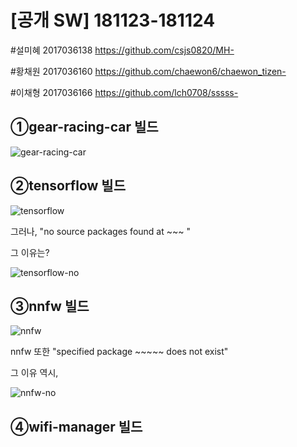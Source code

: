 [공개 SW] 181123-181124 
=================

#설미혜 2017036138 https://github.com/csjs0820/MH-

#황채원 2017036160 https://github.com/chaewon6/chaewon_tizen-

#이채형 2017036166 https://github.com/lch0708/sssss-





①gear-racing-car 빌드
--------------------

![gear-racing-car](https://user-images.githubusercontent.com/45282364/49206978-0f105380-f3f7-11e8-87b7-e5f91848269f.png)








②tensorflow 빌드
--------------

![tensorflow](https://user-images.githubusercontent.com/45282364/49210338-3586bc80-f400-11e8-91d4-ecd7b85e44bf.png)

 그러나, "no source packages found at ~~~ "
 
 그 이유는?
 
 
![tensorflow-no](https://user-images.githubusercontent.com/45282364/49210497-8f878200-f400-11e8-8667-4c55f7a943bc.png)










 ③nnfw 빌드
 ----------
![nnfw](https://user-images.githubusercontent.com/45282364/49210954-ba260a80-f401-11e8-9394-f0d17164fa98.png)


nnfw 또한 "specified package ~~~~~ does not exist"

그 이유 역시,


![nnfw-no](https://user-images.githubusercontent.com/45282364/49211066-0d985880-f402-11e8-85a5-54fa41bb8af3.png)







④wifi-manager 빌드
-----------


